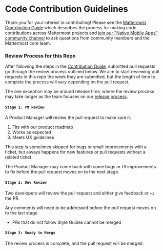# Code Contribution Guidelines

Thank you for your interest in contributing! Please see the [Mattermost Contribution Guide](https://developers.mattermost.com/contribute/getting-started/) which describes the process for making code contributions across Mattermost projects and [join our "Native Mobile Apps" community channel](https://pre-release.mattermost.com/core/channels/native-mobile-apps) to ask questions from community members and the Mattermost core team.

### Review Process for this Repo

After following the steps in the [Contribution Guide](http://docs.mattermost.com/developer/contribution-guide.html), submitted pull requests go through the review process outlined below. We aim to start reviewing pull requests in this repo the week they are submitted, but the length of time to complete the process will vary depending on the pull request.

The one exception may be around release time, where the review process may take longer as the team focuses on our [release process](https://docs.mattermost.com/process/release-process.html). 

#### `Stage 1: PM Review`

A Product Manager will review the pull request to make sure it:

1. Fits with our product roadmap
2. Works as expected
3. Meets UX guidelines

This step is sometimes skipped for bugs or small improvements with a ticket, but always happens for new features or pull requests without a related ticket. 

The Product Manager may come back with some bugs or UI improvements to fix before the pull request moves on to the next stage.

#### `Stage 2: Dev Review`

Two developers will review the pull request and either give feedback or `+1` the PR.

Any comments will need to be addressed before the pull request moves on to the last stage.

- PRs that do not follow Style Guides cannot be merged

#### `Stage 3: Ready to Merge`

The review process is complete, and the pull request will be merged. 

